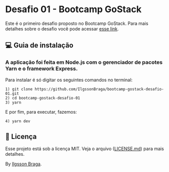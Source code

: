 # Desafio 01 - Bootcamp GoStack
<p>Este é o primeiro desafio proposto no Bootcamp GoStack. Para mais detalhes sobre o desafio você pode 
acessar <a href="https://github.com/Rocketseat/bootcamp-gostack-desafio-01/blob/master/README.md#desafio-01-conceitos-do-nodejs" target="_blank">esse link</a>.</p>

## :computer: Guia de instalação

### A aplicação foi feita em Node.js com o gerenciador de pacotes Yarn e o framework Express.
<p>Para instalar é só digitar os seguintes comandos no terminal:</p>

```1) git clone https://github.com/IlgssonBraga/bootcamp-gostack-desafio-01.git ``` <br/>
```2) cd bootcamp-gostack-desafio-01``` <br/>
```3) yarn``` <br/>
<p> E por fim, para executar, fazemos:</a>

```4) yarn dev```

## :memo: Licença

Esse projeto está sob a licença MIT. Veja o arquivo (<a href="https://github.com/IlgssonBraga/bootcamp-gostack-desafio-01/blob/master/LICENSE" target="_blank">LICENSE.md</a>) para mais detalhes.

By <a href="https://github.com/IlgssonBraga" target="_blank">Ilgsson Braga</a>.
